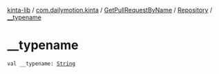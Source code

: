 [kinta-lib](../../../index.md) / [com.dailymotion.kinta](../../index.md) / [GetPullRequestByName](../index.md) / [Repository](index.md) / [__typename](./__typename.md)

# __typename

`val __typename: `[`String`](https://kotlinlang.org/api/latest/jvm/stdlib/kotlin/-string/index.html)